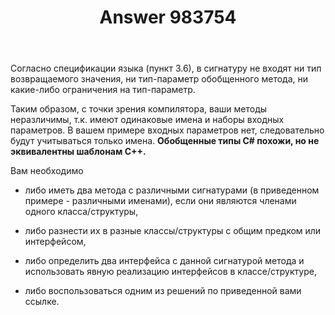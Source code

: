 ﻿---
title: "Answer 983754"
se.owner.user_id: 198316
se.owner.display_name: "rdorn"
se.owner.link: "https://ru.stackoverflow.com/users/198316/rdorn"
se.answer_id: 983754
se.question_id: 983720
se.post_type: answer
se.score: 3
se.is_accepted: True
---
<p>Согласно спецификации языка (пункт 3.6), в сигнатуру не входят ни тип возвращаемого значения, ни тип-параметр обобщенного метода, ни какие-либо ограничения на тип-параметр. </p>

<p>Таким образом, с точки зрения компилятора, ваши методы неразличимы, т.к. имеют одинаковые имена и наборы входных параметров. В вашем примере входных параметров нет, следовательно будут учитываться только имена. <strong>Обобщенные типы C# похожи, но не эквивалентны шаблонам C++.</strong> </p>

<p>Вам необходимо</p>

<ul>
<li><p>либо иметь два метода с различными сигнатурами (в
приведенном примере - различными именами), если они являются членами
одного класса/структуры, </p></li>
<li><p>либо разнести их в разные классы/структуры с общим предком или
интерфейсом,</p></li>
<li><p>либо определить два интерфейса с данной сигнатурой метода и
использовать явную реализацию интерфейсов в классе/структуре,</p></li>
<li><p>либо воспользоваться одним из решений по приведенной вами ссылке.</p></li>
</ul>
